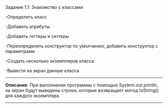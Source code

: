 
Задание 1.1: Знакомство с классами

-Определить  класс

-Добавить атрибуты

-Добавить геттеры и сеттеры

-Переопределить конструктор по умолчанию, добавить конструктор с параметрами

-Cоздать несколько экземпляров класса

-Вывести на экран данные класса


***
**Описание**: При выполнении программы с помощью System.out.println, на экран будут выведены строки, которые возвращает метод toString() для каждого экземпляра.
***